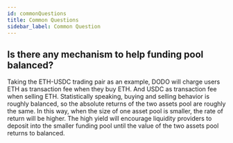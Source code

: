 ```yaml
---
id: commonQuestions
title: Common Questions
sidebar_label: Common Question
---
```


## Is there any mechanism to help funding pool balanced?

Taking the ETH-USDC trading pair as an example, DODO will charge users ETH as transaction fee when they buy ETH. And USDC as transaction fee when selling ETH. Statistically speaking, buying and selling behavior is roughly balanced, so the absolute returns of the two assets pool are roughly the same. In this way, when the size of one asset pool is smaller, the rate of return will be higher. The high yield will encourage liquidity providers to deposit into the smaller funding pool until the value of the two assets pool returns to balanced.
